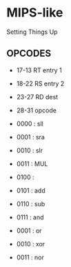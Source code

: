 # MIPS-like
Setting Things Up
## OPCODES

 - 17-13 RT entry 1
 - 18-22 RS entry 2
 - 23-27 RD dest 
 - 28-31 opcode

  - 0000 : sll
  - 0001 : sra
  - 0010 : slr
  - 0011 : MUL
  - 0100 :  
  - 0101 : add
  - 0110 : sub
  - 0111 : and
  - 0001 : or
  - 0010 : xor 
  - 0011 : nor
